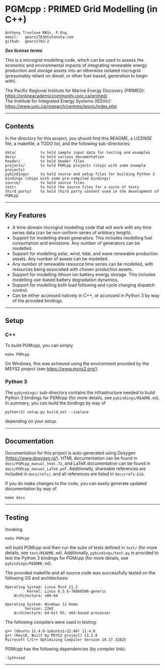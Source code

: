 # PGMcpp : PRIMED Grid Modelling (in C++)

    Anthony Truelove MASc, P.Eng.
    email:   gears1763@tutanota.com
    github:  gears1763-2

***See license terms***


This is a microgrid modelling code, which can be used to assess the economic and
environmental impacts of integrating renewable energy production and storage assets 
into an otherwise isolated microgrid (presumably reliant on diesel, or other
fuel-based, generation to begin with).

The Pacific Regional Institute for Marine Energy Discovery (PRIMED): <https://onlineacademiccommunity.uvic.ca/primed/><br>
The Institute for Integrated Energy Systems (IESVic): <https://www.uvic.ca/research/centres/iesvic/index.php>

--------


## Contents

In the directory for this project, you should find this README, a LICENSE file, a
makefile, a TODO list, and the following sub-directories:

    data/           to hold sample input data for testing and examples
    docs/           to hold various documentation
    header/         to hold header files
    projects/       to hold PGMcpp projects (ships with some example projects)
    pybindings/     to hold source and setup files for building Python 3 bindings (ships with some pre-compiled bindings)
    source/         to hold source files
    test/           to hold the source files for a suite of tests
    third_party/    to hold third party content used in the development of PGMcpp

--------


## Key Features

  * A time-domain microgrid modelling code that will work with any time series data (can be non-uniform series of arbitrary length).
  * Support for modelling diesel generators. This includes modelling fuel consumption and emissions. Any number of generators can be modelled.
  * Support for modelling solar, wind, tidal, and wave renewable production assets. Any number of assets can be modelled.
  * Any number of renewable resource time series can be modelled, with resources being associated with chosen production assets.
  * Support for modelling lithium ion battery energy storage. This includes modelling use-based battery degradation dynamics.
  * Support for modelling both load following and cycle charging dispatch control.
  * Can be either accessed natively in C++, or accessed in Python 3 by way of the provided bindings.

--------


## Setup

### C++

To build PGMcpp, you can simply

    make PGMcpp

On Windows, this was achieved using the environment provided by the MSYS2 project (see 
<https://www.msys2.org/>).

### Python 3

The `pybindings/` sub-directory contains the infrastructure needed to build Python 3 
bindings for PGMcpp (for more details, see `pybindings/README.md`). In summary, you can 
build the bindings by way of

    python(3) setup.py build_ext --inplace

depending on your setup.

--------


## Documentation

Documentation for this project is auto-generated using Doxygen
(<https://www.doxygen.nl/>). HTML documentation can be found in
`docs/PGMcpp_manual_html.7z`, and LaTeX documentation can be found in
`docs/PGMcpp_manual_LaTeX.pdf`. Additionally, shareable references are included in
`docs/refs/`, and all references are listed in `docs/refs.bib`.

If you do make changes to the code, you can easily generate updated documentation by way
of

    make docs

--------


## Testing

Invoking

    make PGMcpp

will build PGMcpp and then run the suite of tests defined in `test/` (for more details,
see `test/README.md`). Additionally, `pybindings/test.py` is provided to test the Python
3 bindings for PGMcpp (for more details, see `pybindings/README.md`).

The provided makefile and all source code was successfully tested on the following OS
and architectures:

    Operating System: Linux Mint 21.2
              Kernel: Linux 6.5.6-76060506-generic
        Architecture: x86-64

    Operating System: Windows 11 Home
             Version: 22H2
        Architecture: 64-bit OS, x64-based processor


The following compilers were used in testing:

    g++ (Ubuntu 11.4.0-1ubuntu1~22.04) 11.4.0
    g++ (Rev10, Built by MSYS2 project) 13.2.0
    Microsoft C/C++ Optimizing Compiler Version 19.37.32825


PGMcpp has the following dependencies (by compiler link):

    -lpthread

--------
